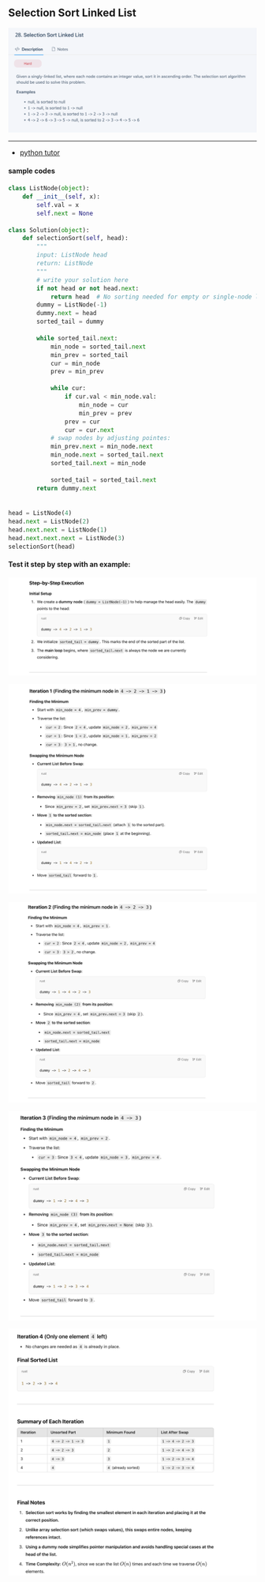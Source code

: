 ## Selection Sort Linked List
![](img/2025-02-19-22-54-14.png)

---


- [python tutor](https://pythontutor.com/render.html#mode=display)


#### sample codes

```py
class ListNode(object):
    def __init__(self, x):
        self.val = x
        self.next = None

class Solution(object):
    def selectionSort(self, head):
        """
        input: ListNode head
        return: ListNode
        """
        # write your solution here
        if not head or not head.next:
            return head  # No sorting needed for empty or single-node lists
        dummy = ListNode(-1)
        dummy.next = head
        sorted_tail = dummy
        
        while sorted_tail.next:
            min_node = sorted_tail.next
            min_prev = sorted_tail
            cur = min_node
            prev = min_prev
            
            while cur:
                if cur.val < min_node.val:
                    min_node = cur
                    min_prev = prev
                prev = cur
                cur = cur.next
            # swap nodes by adjusting pointes:
            min_prev.next = min_node.next
            min_node.next = sorted_tail.next
            sorted_tail.next = min_node
            
            sorted_tail = sorted_tail.next
        return dummy.next


head = ListNode(4)
head.next = ListNode(2)
head.next.next = ListNode(1)
head.next.next.next = ListNode(3)
selectionSort(head)
```



#### Test it step by step with an example:


![](img/2025-02-21-21-19-39.png)

![](img/2025-02-21-21-19-55.png)

![](img/2025-02-21-21-20-19.png)

![](img/2025-02-21-22-19-44.png)

![](img/2025-02-21-22-21-27.png)